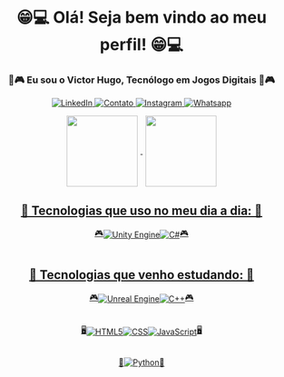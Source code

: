 <div align = "center">
    <h1>😁💻 Olá! Seja bem vindo ao meu perfil! 😁💻</h1>
    <h3>🤗🎮 Eu sou o Victor Hugo, Tecnólogo em Jogos Digitais 🤗🎮</h3>
</div>
<p align="center">
  <a href="https://www.linkedin.com/in/vhmf/">
    <img src="https://img.shields.io/badge/LinkedIn-0077B5?style=for-the-badge&logo=linkedin&logoColor=white" alt="LinkedIn">
  </a>
  <a href="mailto:vhmf1994@gmail.com">
    <img src="https://img.shields.io/badge/Gmail-D14836?style=for-the-badge&logo=gmail&logoColor=white" alt="Contato">
  </a>
  <a href="https://www.instagram.com/vituhmf/">
    <img src="https://img.shields.io/badge/Instagram-E4405F?style=for-the-badge&logo=instagram&logoColor=white" alt="Instagram">
  </a>
  <a href="https://wa.me/55994352295">
    <img src="https://img.shields.io/badge/WhatsApp-25D366?style=for-the-badge&logo=whatsapp&logoColor=white" alt="Whatsapp">
  </a>
</p>

<div align="center" style="display: flex; flex-direction: row; align-items: center; justify-content: center;">
    <a href="https://github.com/vhmf1994">
    <img height=125 align="center" src="https://github-readme-stats.vercel.app/api?username=vhmf1994&show_icons=true&theme=onedark" style="margin-right: 5px;"/>
    <img height=125 align="center" src="https://github-readme-stats.vercel.app/api/top-langs/?username=vhmf1994&layout=donut&theme=onedark" style="margin-left: 5px;" />
</div>

<div align = "center" style="display: flex; flex-direction: column; align-items: center; justify-content: center;">
    <h2>📕 Tecnologias que uso no meu dia a dia: 📕</h2>
    <div align="center" style="display: flex; flex-direction: row; align-items: center; justify-content: center;">
        🎮
        <img align="center" alt="Unity Engine" src="https://img.shields.io/badge/Unity-100000?style=for-the-badge&logo=unity&logoColor=white" />
        <img align="center" alt="C#" src="https://img.shields.io/badge/C%23-239120?style=for-the-badge&logo=c-sharp&logoColor=white" />
        🎮
    </div>
    <br>
    <h2>📖 Tecnologias que venho estudando: 📖</h2>
    <div align="center" style="display: flex; flex-direction: row; align-items: center; justify-content: center;">
        🎮
        <img align="center" alt="Unreal Engine" src="https://img.shields.io/badge/unrealengine-%23313131.svg?style=for-the-badge&logo=unrealengine&logoColor=white" />
        <img align="center" alt="C++" src="https://img.shields.io/badge/C%2B%2B-00599C?style=for-the-badge&logo=c%2B%2B&logoColor=white" />
        🎮
    </div>
    <br/><br/>
    <div align="center" style="display: flex; flex-direction: row; align-items: center; justify-content: center;">
        🖥️
        <img align="center" alt="HTML5" src="https://img.shields.io/badge/html5-%23E34F26.svg?style=for-the-badge&logo=html5&logoColor=white" />
        <img align="center" alt="CSS" src="https://img.shields.io/badge/css3-%231572B6.svg?style=for-the-badge&logo=css3&logoColor=white" />
        <img align="center" alt="JavaScript" src="https://img.shields.io/badge/javascript-%23323330.svg?style=for-the-badge&logo=javascript&logoColor=%23F7DF1E" />
        🖥️
    </div>
    <br/><br/>
    <div align="center" style="display: flex; flex-direction: row; align-items: center; justify-content: center;">
        🤖
        <img align="center" alt="Python" src="https://img.shields.io/badge/python-3670A0?style=for-the-badge&logo=python&logoColor=ffdd54" />
        🤖
    </div>
</div>
